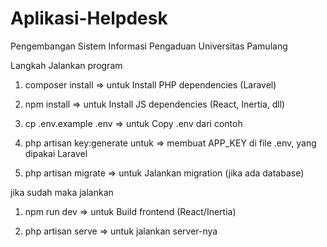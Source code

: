 # Aplikasi-Helpdesk
Pengembangan Sistem Informasi Pengaduan Universitas Pamulang

Langkah Jalankan program

1. composer install => untuk Install PHP dependencies (Laravel)
    
2. npm install => untuk Install JS dependencies (React, Inertia, dll)

3. cp .env.example .env => untuk Copy .env dari contoh

4. php artisan key:generate untuk => membuat APP_KEY di file .env, yang dipakai Laravel

5. php artisan migrate => untuk Jalankan migration (jika ada database)

jika sudah maka jalankan

1. npm run dev => untuk Build frontend (React/Inertia)

2. php artisan serve => untuk jalankan server-nya
